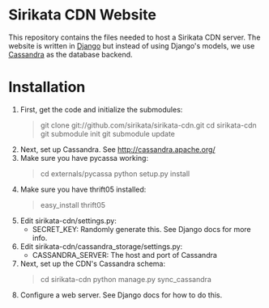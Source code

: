 Sirikata CDN Website
====================

This repository contains the files needed to host a Sirikata CDN
server. The website is written in
[Django](http://www.djangoproject.com/) but instead of using Django's
models, we use [Cassandra](http://cassandra.apache.org/) as the
database backend.

Installation
============
1. First, get the code and initialize the submodules:
    > git clone git://github.com/sirikata/sirikata-cdn.git
    > cd sirikata-cdn
    > git submodule init
    > git submodule update
2. Next, set up Cassandra. See http://cassandra.apache.org/
3. Make sure you have pycassa working:
    > cd externals/pycassa
    > python setup.py install
4. Make sure you have thrift05 installed:
    > easy_install thrift05
5. Edit sirikata-cdn/settings.py:
    * SECRET_KEY: Randomly generate this. See Django docs for more info.
6. Edit sirikata-cdn/cassandra_storage/settings.py:
    * CASSANDRA_SERVER: The host and port of Cassandra
7. Next, set up the CDN's Cassandra schema:
    > cd sirikata-cdn
    > python manage.py sync_cassandra
8. Configure a web server. See Django docs for how to do this.
